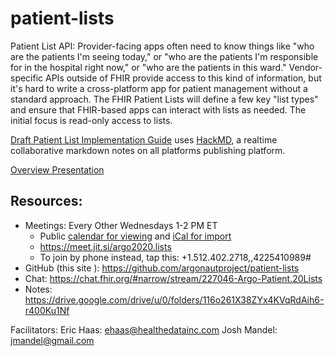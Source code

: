 # patient-lists
Patient List API: Provider-facing apps often need to know things like "who are the patients I'm seeing today," or "who are the patients I'm responsible for in the hospital right now," or "who are the patients in this ward." Vendor-specific APIs outside of FHIR provide access to this kind of information, but it's hard to write a cross-platform app for patient management without a standard approach. The FHIR Patient Lists will define a few key "list types" and ensure that FHIR-based apps can interact with lists as needed. The initial focus is read-only access to lists.

[Draft Patient List Implementation Guide](https://hackmd.io/@erichaas/BJEWWQWrw/%2FDptlrUg_RqaSH9s6M0CClg) uses [HackMD](https://hackmd.io/), a realtime collaborative markdown notes on all platforms publishing platform. 

[Overview Presentation](https://confluence.hl7.org/download/attachments/97467953/Argo-PL.pptx?version=1&modificationDate=1606861846254&api=v2)

## Resources:

- Meetings: Every Other Wednesdays 1-2 PM ET
  - Public [calendar for viewing](https://calendar.google.com/calendar/embed?src=idchd9q6skpvncjc0u24s32h80%40group.calendar.google.com) and [iCal for import](https://calendar.google.com/calendar/ical/idchd9q6skpvncjc0u24s32h80%40group.calendar.google.com/public/basic.ics)
  - https://meet.jit.si/argo2020.lists
  - To join by phone instead, tap this: +1.512.402.2718,,4225410989#
- GitHub (this site ): https://github.com/argonautproject/patient-lists
- Chat:  https://chat.fhir.org/#narrow/stream/227046-Argo-Patient.20Lists
- Notes: https://drive.google.com/drive/u/0/folders/116o261X38ZYx4KVqRdAih6-r400Ku1Nf

Facilitators:
Eric Haas: ehaas@healthedatainc.com
Josh Mandel: jmandel@gmail.com
